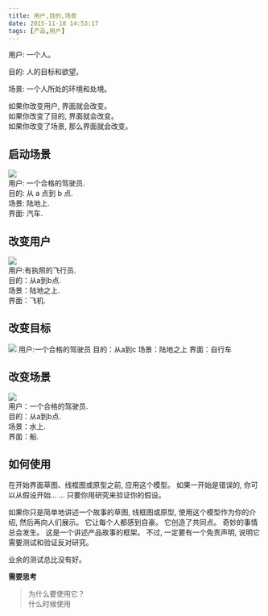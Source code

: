 ```yaml
---
title: 用户,目的,场景
date: 2015-11-18 14:53:17
tags: [产品,用户]
---
```

用户: 一个人。

目的: 人的目标和欲望。 

场景: 一个人所处的环境和处境。

如果你改变用户, 界面就会改变。  
如果你改变了目的, 界面就会改变。   
如果你改变了场景, 那么界面就会改变。  

## 启动场景 ##
![](http://7xnpvq.com1.z0.glb.clouddn.com/u-01.png)  
用户: 一个合格的驾驶员.  
目的: 从 a 点到 b 点.  
场景: 陆地上.  
界面: 汽车.  

## 改变用户 ##
![](http://7xnpvq.com1.z0.glb.clouddn.com/u-02.png)  
用户:有执照的飞行员.  
目的：从a到b点.  
场景：陆地之上.   
界面：飞机.  

## 改变目标 ##
![](http://7xnpvq.com1.z0.glb.clouddn.com/u-03.png)
用户:一个合格的驾驶员
目的：从a到c
场景：陆地之上
界面：自行车   
## 改变场景 ##
![](http://7xnpvq.com1.z0.glb.clouddn.com/u-04.png)  
用户：一个合格的驾驶员.  
目的：从a到b点.  
场景：水上.  
界面：船.  


## 如何使用 ##

在开始界面草图、线框图或原型之前, 应用这个模型。 如果一开始是错误的, 你可以从假设开始... ... 只要你用研究来验证你的假设。

如果你只是简单地讲述一个故事的草图, 线框图或原型, 使用这个模型作为你的介绍, 然后再向人们展示。 它让每个人都感到自豪。 它创造了共同点。 奇妙的事情总会发生。 这是一个讲述产品故事的框架。 不过, 一定要有一个免责声明, 说明它需要测试和验证反对研究。

业余的测试总比没有好。


**需要思考**
>为什么要使用它？   
>什么时候使用